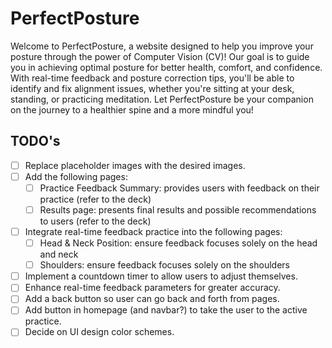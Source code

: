 # PerfectPosture

Welcome to PerfectPosture, a website designed to help you improve your posture through the power of Computer Vision (CV)! Our goal is to guide you in achieving optimal posture for better health, comfort, and confidence. With real-time feedback and posture correction tips, you'll be able to identify and fix alignment issues, whether you're sitting at your desk, standing, or practicing meditation. Let PerfectPosture be your companion on the journey to a healthier spine and a more mindful you!

## TODO's

- [ ] Replace placeholder images with the desired images.
- [ ] Add the following pages:
  - [ ] Practice Feedback Summary: provides users with feedback on their practice (refer to the deck)
  - [ ] Results page: presents final results and possible recommendations to users (refer to the deck)
- [ ] Integrate real-time feedback practice into the following pages:
  - [ ] Head & Neck Position: ensure feedback focuses solely on the head and neck
  - [ ] Shoulders: ensure feedback focuses solely on the shoulders
- [ ] Implement a countdown timer to allow users to adjust themselves.
- [ ] Enhance real-time feedback parameters for greater accuracy.
- [ ] Add a back button so user can go back and forth from pages.
- [ ] Add button in homepage (and navbar?) to take the user to the active practice.
- [ ] Decide on UI design color schemes.

